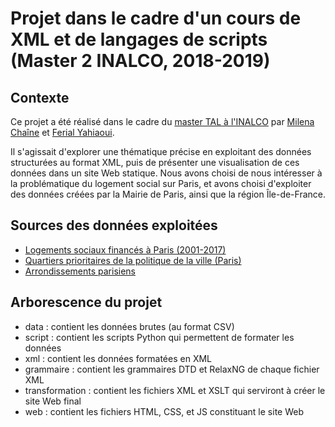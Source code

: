 # Projet dans le cadre d'un cours de XML et de langages de scripts (Master 2 INALCO, 2018-2019)
## Contexte
Ce projet a été réalisé dans le cadre du [master TAL à l'INALCO](http://www.tal.univ-paris3.fr/plurital/) par [Milena Chaîne](http://www.github.com/milenachaine) et [Ferial Yahiaoui](http://www.linkedin.com/in/ferial-yahiaoui-nlp19/).

Il s'agissait d'explorer une thématique précise en exploitant des données structurées au format XML, puis de présenter une visualisation de ces données dans un site Web statique. Nous avons choisi de nous intéresser à la problématique du logement social sur Paris, et avons choisi d'exploiter des données créées par la Mairie de Paris, ainsi que la région Île-de-France.

## Sources des données exploitées
- [Logements sociaux financés à Paris (2001-2017)](http://www.data.gouv.fr/fr/datasets/logements-sociaux-finances-a-paris/)
- [Quartiers prioritaires de la politique de la ville (Paris)](http://data.iledefrance.fr/explore/dataset/qp-politiquedelaville-shp/)
- [Arrondissements parisiens](http://www.data.gouv.fr/fr/datasets/arrondissements-1/)

## Arborescence du projet
- data : contient les données brutes (au format CSV)
- script : contient les scripts Python qui permettent de formater les données
- xml : contient les données formatées en XML
- grammaire : contient les grammaires DTD et RelaxNG de chaque fichier XML
- transformation : contient les fichiers XML et XSLT qui serviront à créer le site Web final
- web : contient les fichiers HTML, CSS, et JS constituant le site Web
